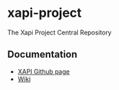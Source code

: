 # xapi-project

The Xapi Project Central Repository

## Documentation

- [XAPI Github page](https://xapi-project.github.io/xen-api/)
- [Wiki](https://github.com/xapi-project/xapi-project/wiki)
